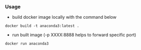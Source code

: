 ### Usage
- build docker image locally with the command below
```
docker build -t anaconda3:latest .
```
- run built image (-p XXXX:8888 helps to forward specific port)
```
docker run anaconda3
```
 
